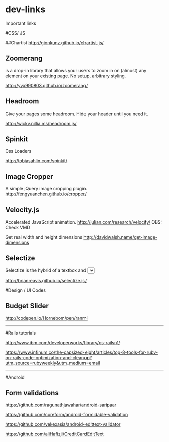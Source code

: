 dev-links
=========

Important links


#CSS/ JS


##Chartist
http://gionkunz.github.io/chartist-js/

## Zoomerang
is a drop-in library that allows your users to zoom in on (almost) any element on your existing page. No setup, arbitrary styling.

http://yyx990803.github.io/zoomerang/


## Headroom

Give your pages some headroom. Hide your header until you need it.

http://wicky.nillia.ms/headroom.js/

## Spinkit

Css Loaders

http://tobiasahlin.com/spinkit/

## Image Cropper

A simple jQuery image cropping plugin.
http://fengyuanchen.github.io/cropper/

## Velocity.js

Accelerated JavaScript animation.
http://julian.com/research/velocity/ OBS: Check VMD

Get real width and height dimensions
http://davidwalsh.name/get-image-dimensions

## Selectize

Selectize is the hybrid of a textbox and <select> box. It's jQuery-based and it's useful for tagging, contact lists, country selectors, and so on.

http://brianreavis.github.io/selectize.js/


#Design / UI Codes

## Budget Slider
http://codepen.io/Hornebom/pen/ranmi


---------------------------------
#Rails tutorials

http://www.ibm.com/developerworks/library/os-railsn1/

https://www.infinum.co/the-capsized-eight/articles/top-8-tools-for-ruby-on-rails-code-optimization-and-cleanup?utm_source=rubyweekly&utm_medium=email


---------------------------------

#Android

## Form validations

https://github.com/ragunathjawahar/android-saripaar

https://github.com/coreform/android-formidable-validation

https://github.com/vekexasia/android-edittext-validator

https://github.com/aliHafizji/CreditCardEditText





